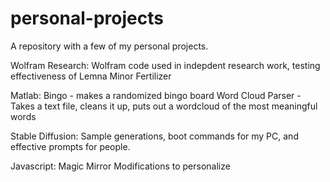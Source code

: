 # personal-projects

A repository with a few of my personal projects.

Wolfram Research:
Wolfram code used in indepdent research work, testing effectiveness of Lemna Minor Fertilizer

Matlab:
Bingo - makes a randomized bingo board
Word Cloud Parser - Takes a text file, cleans it up, puts out a wordcloud of the most meaningful words

Stable Diffusion:
Sample generations, boot commands for my PC, and effective prompts for people.

Javascript:
Magic Mirror Modifications to personalize
